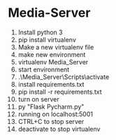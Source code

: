 # Media-Server
1. Install python 3
2. pip install virtualenv
3. Make a new virtualenv file
4. make new environment 
5. virtualenv Media_Server
6. start environment
7. .\Media_Server\Scripts\activate
8. install requirements.txt
9. pip install -r requirements.txt
10. turn on server
11. py "Flask Pycharm.py"
12. running on localhost:5001
13. CTRL+C to stop server
14. deactivate to stop virtualenv
